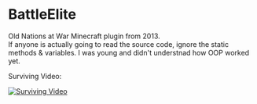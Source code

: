 # BattleElite
Old Nations at War Minecraft plugin from 2013.  
If anyone is actually going to read the source code, ignore the static methods & variables. I was young and didn't understnad how OOP worked yet.

Surviving Video:

[![Surviving Video](https://img.youtube.com/vi/jhF5QHjcQi4/0.jpg)](https://www.youtube.com/watch?v=jhF5QHjcQi4)
